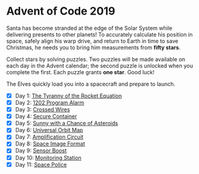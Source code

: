 # Advent of Code 2019

Santa has become stranded at the edge of the Solar System while delivering
presents to other planets!  To accurately calculate his position in space,
safely align his warp drive, and return to Earth in time to save Christmas, he
needs you to bring him measurements from **fifty stars**.

Collect stars by solving puzzles.  Two puzzles will be made available on each
day in the Advent calendar; the second puzzle is unlocked when you complete the
first.  Each puzzle grants **one star**.  Good luck!

The Elves quickly load you into a spacecraft and prepare to launch.

- [X] Day  1: [The Tyranny of the Rocket Equation](01-tyranny_rocket)
- [X] Day  2: [1202 Program Alarm](02-1202_program_alarm)
- [X] Day  3: [Crossed Wires](03-crossed_wires)
- [X] Day  4: [Secure Container](04-secure_container)
- [X] Day  5: [Sunny with a Chance of Asteroids](05-sunny_asteriods)
- [X] Day  6: [Universal Orbit Map](06-universal_orbit)
- [X] Day  7: [Amplification Circuit](07-amplification)
- [X] Day  8: [Space Image Format](08-space_image)
- [X] Day  9: [Sensor Boost](09-sensor_boost)
- [X] Day 10: [Monitoring Station](10-monitoring_station)
- [X] Day 11: [Space Police](11-space_police)
